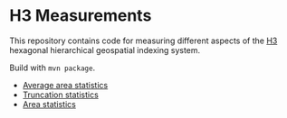 # H3 Measurements

This repository contains code for measuring different aspects of the [H3](https://github.com/uber/h3) hexagonal
hierarchical geospatial indexing system.

Build with `mvn package`.

* [Average area statistics](./README-SummaryAreaStats.md)
* [Truncation statistics](./README-Truncation.md)
* [Area statistics](./README-AreaStats.md)
